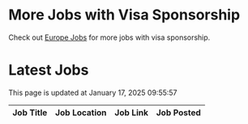 # More Jobs with Visa Sponsorship

Check out [Europe Jobs](https://github.com/sureshparimi/europejobs#latest-jobs) for more jobs with visa sponsorship.

# Latest Jobs

This page is updated at January 17, 2025 09:55:57

| Job Title | Job Location | Job Link | Job Posted |
| --- | --- | --- | --- |
